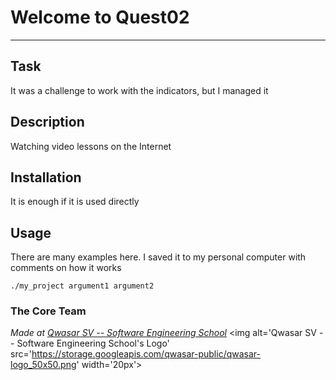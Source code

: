 # Welcome to Quest02
***

## Task
It was a challenge to work with the indicators, but I managed it

## Description
Watching video lessons on the Internet

## Installation
It is enough if it is used directly

## Usage
There are many examples here. I saved it to my personal computer with comments on how it works
```
./my_project argument1 argument2
```

### The Core Team


<span><i>Made at <a href='https://qwasar.io'>Qwasar SV -- Software Engineering School</a></i></span>
<span><img alt='Qwasar SV -- Software Engineering School's Logo' src='https://storage.googleapis.com/qwasar-public/qwasar-logo_50x50.png' width='20px'></span>
